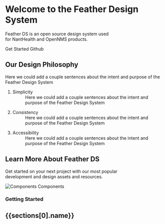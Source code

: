 <HomePageAdjust />
<div class="hero">
<Hero>
  <template v-slot:spacer></template>
  <h1>Welcome to the Feather Design System</h1>
  <p class="body-large">Feather DS is an open source design system used<br/>
  for NantHealth and OpenNMS products.</p>
  <FeatherButton primary>Get Started</FeatherButton>
  <FeatherButton text>
    <template v-slot:icon>
      <FeatherIcon :icon="icon" aria-hidden="true" focusable="false"></FeatherIcon>
    </template>
    Github
  </FeatherButton>

</Hero>

</div>

<script>
import { FeatherButton } from "@featherds/button";
import { FeatherIcon } from "@featherds/icon";
import icon from "@featherds/icon/actions/Help";
import atom from "@featherds/icon/branding/Atom";
import arrow from "@featherds/icon/navigation/ArrowBack";
import sections from "@source/groups";
  export default{
    components: {
      FeatherButton,
      FeatherIcon
    },
    computed:{
      icon(){
        return icon;
      },
      atom(){
        return atom;
      },
      arrow(){
        return arrow;
      }
    },
    data(){
      return {
        sections
      }
    },
  }
</script>

<section class="light">
  <div class="section-wrapper philosophy">
    <div class="left">
      <FeatherIcon class="atom" :icon="atom" focusable="false"></FeatherIcon>
      <span>
        <h2>Our Design Philosophy</h2>
        <p>
          Here we could add a couple sentences about the intent and purpose of the Feather Design System
        </p>
      </span>
    </div>
    <div class="right">
      <ol>
        <li>
          <dl>
            <dt>Simplicity</dt>
            <dd>Here we could add a couple sentences about the intent and purpose of the Feather Design System</dd>
          </dl>
        </li>
        <li>
          <dl>
            <dt>Consistency</dt>
            <dd>Here we could add a couple sentences about the intent and purpose of the Feather Design System</dd>
          </dl>
        </li>
        <li>
          <dl>
            <dt>Accessibility</dt>
            <dd>Here we could add a couple sentences about the intent and purpose of the Feather Design System</dd>
          </dl>
        </li>
      </ol>
    </div>
  </div>
</section>

<section class="gradient2">
  <div class="section-wrapper">
    <h2>Learn More About Feather DS</h2>
    <p class="body-small">
      Get started on your next project with our most popular<br/>
      development and design assets and resources.
    </p>
    <div class="card-group">
      <a class="sexy-card">
        <img :src="$withBase('/assets/branding/home-components.png')" title="Components"/>
        <span class="overline">Components</span>
        <h3>Getting Started</h3>
        <span>
          <FeatherIcon :icon="arrow" focusable="false"></FeatherIcon>
        </span>
      </a>
    </div>
  </div>
</section>

<section>
<Hero>
  <template v-slot:spacer></template>
  <div class="section-wrapper">
    <h2>{{sections[0].name}}</h2>
    <Group v-for="group in sections[0].groups" :title="group.name" :description="group.description">
      <GroupItem v-for="item in group.elements"
          :title="item.name"
          :description="item.description">
        <template v-slot:default>
          <img :src="$withBase(item.image)" :title="item.name"/>
        </template>
        <template v-slot:footer>
          <ButtonLink  v-for="button in item.buttons" :href="button.href">{{button.text}}</ButtonLink>
        </template>
      </GroupItem>
    </Group>
  </div>
</Hero>
</section>

<template v-for="(section, index) in sections.slice(1,sections.length)">
<section :class="{ light: index % 2 }">
  <div class="section-wrapper">
    <h2>{{section.name}}</h2>
    <Group v-for="group in section.groups" :title="group.name" :description="group.description">
      <GroupItem v-for="item in group.elements"
          :title="item.name"
          :description="item.description">
        <template v-slot:default>
          <img :src="$withBase(item.image)" :title="item.name"/>
        </template>
        <template v-slot:footer>
          <ButtonLink  v-for="button in item.buttons" :href="button.href">{{button.text}}</ButtonLink>
        </template>
      </GroupItem>
    </Group>
  </div>
</section>
</template>
